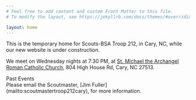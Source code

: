 ```yaml
---
# Feel free to add content and custom Front Matter to this file.
# To modify the layout, see https://jekyllrb.com/docs/themes/#overriding-theme-defaults

layout: home
---
```

<script src='https://cdnjs.cloudflare.com/ajax/libs/moment.js/2.24.0/moment.min.js'></script> 
 <script src='https://cdnjs.cloudflare.com/ajax/libs/jquery/3.5.1/jquery.min.js'></script> 
 <script> var ICAL; </script>
 <script src='https://cdn.jsdelivr.net/npm/fullcalendar@6.1.11/index.global.min.js'></script>
 <script src='https://cdn.jsdelivr.net/npm/@fullcalendar/icalendar@6.1.11/index.global.min.js'></script> 
 <script>
 document.addEventListener('DOMContentLoaded', function() {
  var calendarEl = document.getElementById('calendar');
  var calendar = new FullCalendar.Calendar(calendarEl, {
  events: {
    /* url: 'http://www.bsa212cary.org/17175.ics',
     format: 'ics' */
      id: 'a',
      title: 'New Scout Boot Camp',
      start: '2024-04-05',
  }
})
  calendar.render();
});
 </script> 
This is the temporary home for Scouts-BSA Troop 212, in Cary, NC, while our new website is under construction. 

We meet on Wednesday nights at 7:30 PM, at [St. Michael the Archangel Roman Catholic Church](https://maps.app.goo.gl/SW6FWttWySoMRwZM9), 804 High House Rd, Cary, NC 27513.
<html lang="en">
<body>
<div class="container">
        <div class="box">
            <div class="box-row">
                <div class="box-cell box1">
                    Past Events
                </div>
            </div>
        </div>
    </div>
   </div>
</body>
</html>

 <div id='calendar'></div>
Please email the Scoutmaster, [Jim Fuller](mailto:scoutmastertroop212cary), for more information.
